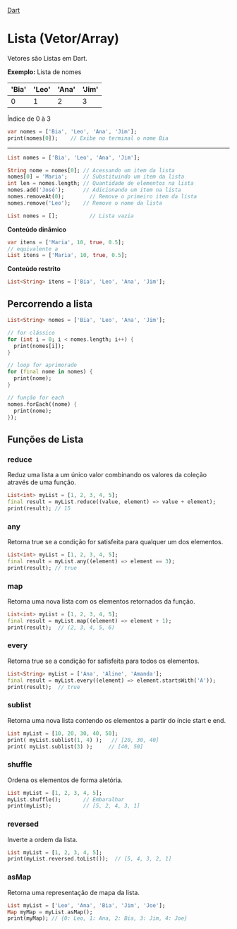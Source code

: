 [Dart](https://github.com/leofds/flutter-class/blob/master/dart/dart.md)

# Lista (Vetor/Array)

Vetores são Listas em Dart.

**Exemplo:** Lista de nomes

| 'Bia' | 'Leo' | 'Ana' | 'Jim' |
| ----- | ----- | ----- | ----- |
| 0 | 1 | 2 | 3 |

Índice de 0 à 3

```dart
var nomes = ['Bia', 'Leo', 'Ana', 'Jim'];
print(nomes[0]);    // Exibe no terminal o nome Bia
```

--- 

```dart
List nomes = ['Bia', 'Leo', 'Ana', 'Jim'];

String nome = nomes[0]; // Acessando um item da lista
nomes[0] = 'Maria';     // Substituindo um item da lista
int len = nomes.length; // Quantidade de elementos na lista
nomes.add('José');      // Adicionando um item na lista
nomes.removeAt(0);  	  // Remove o primeiro item da lista
nomes.remove('Leo');    // Remove o nome da lista

List nomes = [];   		  // Lista vazia
```

**Conteúdo dinâmico**

```dart
var itens = ['Maria', 10, true, 0.5];
// equivalente a
List itens = ['Maria', 10, true, 0.5];
```

**Conteúdo restrito**

```dart
List<String> itens = ['Bia', 'Leo', 'Ana', 'Jim'];
```

## Percorrendo a lista

```dart
List<String> nomes = ['Bia', 'Leo', 'Ana', 'Jim'];

// for clássico
for (int i = 0; i < nomes.length; i++) {
  print(nomes[i]);
}

// loop for aprimorado
for (final nome in nomes) {
  print(nome);
}

// função for each
nomes.forEach((nome) {
  print(nome);
});
```

## Funções de Lista

### reduce

Reduz uma lista a um único valor combinando os valores da coleção através de uma função.

```dart
List<int> myList = [1, 2, 3, 4, 5];
final result = myList.reduce((value, element) => value + element);
print(result); // 15
```

### any

Retorna true se a condição for satisfeita para qualquer um dos elementos.

```dart
List<int> myList = [1, 2, 3, 4, 5];
final result = myList.any((element) => element == 3);
print(result); // true
```

### map

Retorna uma nova lista com os elementos retornados da função.

```dart
List<int> myList = [1, 2, 3, 4, 5];
final result = myList.map((element) => element + 1);
print(result);  // (2, 3, 4, 5, 6)
```

### every

Retorna true se a condição for safisfeita para todos os elementos.

```dart
List<String> myList = ['Ana', 'Aline', 'Amanda'];
final result = myList.every((element) => element.startsWith('A'));
print(result);  // true
```

### sublist

Retorna uma nova lista contendo os elementos a partir do íncie start e end.

```dart
List myList = [10, 20, 30, 40, 50];
print( myList.sublist(1, 4) );   // [20, 30, 40]
print( myList.sublist(3) );     // [40, 50]
```

### shuffle

Ordena os elementos de forma aletória.

```dart
List myList = [1, 2, 3, 4, 5];
myList.shuffle();   	// Embaralhar
print(myList);		    // [5, 2, 4, 3, 1]
```

### reversed

Inverte a ordem da lista.

```dart
List myList = [1, 2, 3, 4, 5];
print(myList.reversed.toList());  // [5, 4, 3, 2, 1]
```

### asMap

Retorna uma representação de mapa da lista.

```dart
List myList = ['Leo', 'Ana', 'Bia', 'Jim', 'Joe'];
Map myMap = myList.asMap();
print(myMap); // {0: Leo, 1: Ana, 2: Bia, 3: Jim, 4: Joe}
```
